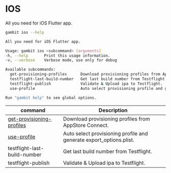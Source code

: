 # IOS

All you need for iOS Flutter app.

```bash
gambit ios --help
```

```bash
All you need for iOS Flutter app.

Usage: gambit ios <subcommand> [arguments]
-h, --help       Print this usage information.
-v, --verbose    Verbose mode, use only for debug

Available subcommands:
  get-provisioning-profiles      Download provisioning profiles from AppStore Connect.
  testflight-last-build-number   Get last build number from Testflight.
  testflight-publish             Validate & Upload ipa to Testflight.
  use-profile                    Auto select provisioning profile and generate export_options.plist.

Run "gambit help" to see global options.
```

| command | Description |
|---|---|
| [get-provisioning-profiles](get-provisioning-profiles.md) | Download provisioning profiles from AppStore Connect.|
| [use-profile](use-profile.md)| Auto select provisioning profile and generate export_options.plist. |
| testflight-last-build-number | Get last build number from Testflight.|
| testflight-publish | Validate & Upload ipa to Testflight.|